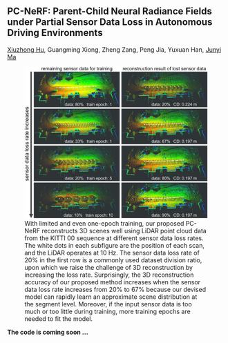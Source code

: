 ## PC-NeRF: Parent-Child Neural Radiance Fields under Partial Sensor Data Loss in Autonomous Driving Environments

[Xiuzhong Hu](https://github.com/biter0088), Guangming Xiong, Zheng Zang, Peng Jia, Yuxuan Han, [Junyi Ma](https://github.com/BIT-MJY)

<figure>
  <div align=center><img src="./paper/motivation_figure.jpg" width="600px" alt="Image Description">
  <div align=left><figcaption>With limited and even one-epoch training, our proposed PC-NeRF reconstructs 3D scenes well using LiDAR point cloud data from the KITTI 00 sequence at different sensor data loss rates. The white dots in each subfigure are the position of each scan, and the LiDAR operates at 10 Hz. The sensor data loss rate of 20% in the first row is a commonly used dataset division ratio, upon which we raise the challenge of 3D reconstruction by increasing the loss rate. Surprisingly, the 3D reconstruction accuracy of our proposed method increases when the sensor data loss rate increases from 20% to 67% because our devised model can rapidly learn an approximate scene distribution at the segment level. Moreover, if the input sensor data is too much or too little during training, more training epochs are needed to fit the model.</figcaption>
</figure>




**The code is coming soon ...**
